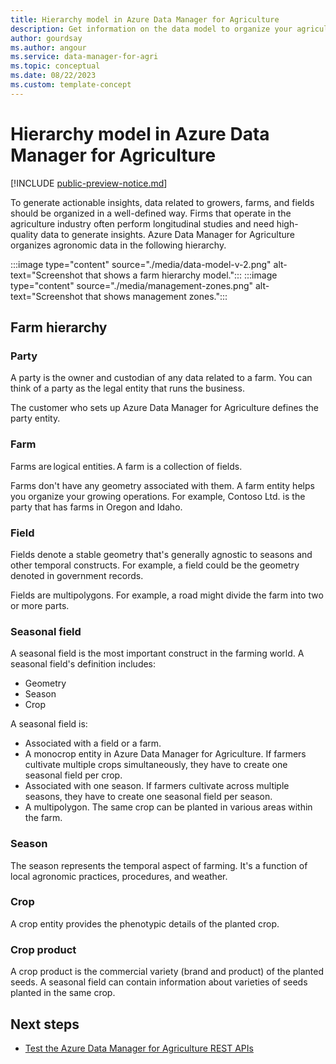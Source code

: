 ```yaml
---
title: Hierarchy model in Azure Data Manager for Agriculture 
description: Get information on the data model to organize your agriculture-related data. 
author: gourdsay
ms.author: angour
ms.service: data-manager-for-agri
ms.topic: conceptual
ms.date: 08/22/2023
ms.custom: template-concept
---
```


# Hierarchy model in Azure Data Manager for Agriculture

[!INCLUDE [public-preview-notice.md](includes/public-preview-notice.md)]

To generate actionable insights, data related to growers, farms, and fields should be organized in a well-defined way. Firms that operate in the agriculture industry often perform longitudinal studies and need high-quality data to generate insights. Azure Data Manager for Agriculture  organizes agronomic data in the following hierarchy.

:::image type="content" source="./media/data-model-v-2.png" alt-text="Screenshot that shows a farm hierarchy model.":::
:::image type="content" source="./media/management-zones.png" alt-text="Screenshot that shows management zones.":::

## Farm hierarchy

### Party

A party is the owner and custodian of any data related to a farm. You can think of a party as the legal entity that runs the business.  

The customer who sets up Azure Data Manager for Agriculture defines the party entity.

### Farm

Farms are logical entities. A farm is a collection of fields.

Farms don't have any geometry associated with them. A farm entity helps you organize your growing operations. For example, Contoso Ltd. is the party that has farms in Oregon and Idaho.

### Field

Fields denote a stable geometry that's generally agnostic to seasons and other temporal constructs. For example, a field could be the geometry denoted in government records.

Fields are multipolygons. For example, a road might divide the farm into two or more parts.

### Seasonal field

A seasonal field is the most important construct in the farming world. A seasonal field's definition includes:

* Geometry
* Season
* Crop

A seasonal field is:

* Associated with a field or a farm.
* A monocrop entity in Azure Data Manager for Agriculture. If farmers cultivate multiple crops simultaneously, they have to create one seasonal field per crop.
* Associated with one season. If farmers cultivate across multiple seasons, they have to create one seasonal field per season.
* A multipolygon. The same crop can be planted in various areas within the farm.

### Season

The season represents the temporal aspect of farming. It's a function of local agronomic practices, procedures, and weather.

### Crop

A crop entity provides the phenotypic details of the planted crop.

### Crop product

A crop product is the commercial variety (brand and product) of the planted seeds. A seasonal field can contain information about varieties of seeds planted in the same crop.

## Next steps

* [Test the Azure Data Manager for Agriculture REST APIs](/rest/api/data-manager-for-agri)
